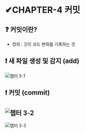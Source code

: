 # ✔CHAPTER-4 커밋
## ❓ 커밋이란?
- 정의 : 깃이 코드 변화를 기록하는 것
## ❗ 새 파일 생성 및 감지 (add)
![챕터 3-1](https://user-images.githubusercontent.com/105197546/205566614-8f8dee58-8ba1-4537-8e20-b9c08dd64580.png)
## ❗ 커밋 (commit)
![챕터 3-2](https://user-images.githubusercontent.com/105197546/205569385-df5b5848-cf9b-4886-926f-cf3aebade71a.png)
------------------------------------------------------------------
![챕터 3-3](https://user-images.githubusercontent.com/105197546/205572276-ca63084f-762a-4f14-ad60-223bf2b73660.png)

